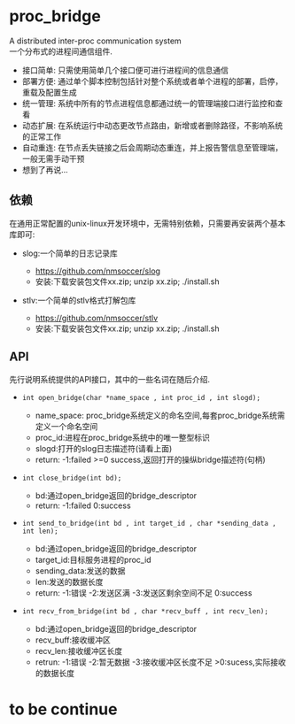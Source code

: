 # proc_bridge
A distributed inter-proc communication system   
一个分布式的进程间通信组件.  
* 接口简单: 只需使用简单几个接口便可进行进程间的信息通信  
* 部署方便: 通过单个脚本控制包括针对整个系统或者单个进程的部署，启停，重载及配置生成  
* 统一管理: 系统中所有的节点进程信息都通过统一的管理端接口进行监控和查看
* 动态扩展: 在系统运行中动态更改节点路由，新增或者删除路径，不影响系统的正常工作
* 自动重连: 在节点丢失链接之后会周期动态重连，并上报告警信息至管理端，一般无需手动干预
* 想到了再说...

## 依赖
在通用正常配置的unix-linux开发环境中，无需特别依赖，只需要再安装两个基本库即可:
* slog:一个简单的日志记录库
  * https://github.com/nmsoccer/slog
  * 安装:下载安装包文件xx.zip; unzip xx.zip; ./install.sh  
         
* stlv:一个简单的stlv格式打解包库
  * https://github.com/nmsoccer/stlv
  * 安装:下载安装包文件xx.zip; unzip xx.zip; ./install.sh

## API  
先行说明系统提供的API接口，其中的一些名词在随后介绍.  
* `int open_bridge(char *name_space , int proc_id , int slogd);`
  * name_space: proc_bridge系统定义的命名空间,每套proc_bridge系统需定义一个命名空间
  * proc_id:进程在proc_bridge系统中的唯一整型标识
  * slogd:打开的slog日志描述符(请看上面)
  * return: -1:failed >=0 success,返回打开的操纵bridge描述符(句柄) 
  
* `int close_bridge(int bd);`  
  * bd:通过open_bridge返回的bridge_descriptor   
  * return: -1:failed  0:success
 
* `int send_to_bridge(int bd , int target_id , char *sending_data , int len);`  
  * bd:通过open_bridge返回的bridge_descriptor
  * target_id:目标服务进程的proc_id
  * sending_data:发送的数据
  * len:发送的数据长度
  * return: -1:错误 -2:发送区满 -3:发送区剩余空间不足 0:success

* `int recv_from_bridge(int bd , char *recv_buff , int recv_len);`
  * bd:通过open_bridge返回的bridge_descriptor
  * recv_buff:接收缓冲区
  * recv_len:接收缓冲区长度
  * retrun: -1:错误 -2:暂无数据 -3:接收缓冲区长度不足 >0:sucess,实际接收的数据长度
# to be continue

